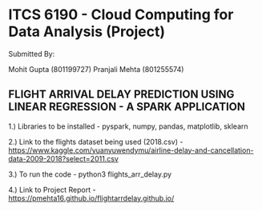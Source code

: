 # ITCS 6190 - Cloud Computing for Data Analysis (Project)

Submitted By:

Mohit Gupta (801199727)
Pranjali Mehta (801255574)

## FLIGHT ARRIVAL DELAY PREDICTION USING LINEAR REGRESSION - A SPARK APPLICATION

1.) Libraries to be installed - 
pyspark, numpy, pandas, matplotlib, sklearn

2.) Link to the flights dataset being used (2018.csv) - 
https://www.kaggle.com/yuanyuwendymu/airline-delay-and-cancellation-data-2009-2018?select=2011.csv

3.) To run the code - 
python3 flights_arr_delay.py

4.) Link to Project Report - 
https://pmehta16.github.io/flightarrdelay.github.io/